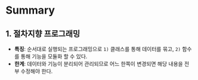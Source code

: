 # Summary

## 1. 절차지향 프로그래밍
- **특징**: 순서대로 실행되는 프로그래밍으로 `1)` 클래스를 통해 데이터를 묶고, `2)` 함수를 통해 기능을 모듈화 할 수 있다.
- **한계**: 데이터와 기능이 분리되어 관리되므로 어느 한쪽이 변경되면 해당 내용을 전부 수정해야 한다.
